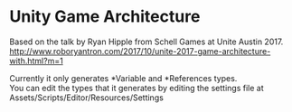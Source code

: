 # Unity Game Architecture

Based on the talk by Ryan Hipple from Schell Games at Unite Austin 2017.  
http://www.roboryantron.com/2017/10/unite-2017-game-architecture-with.html?m=1

Currently it only generates *Variable and *References types.  
You can edit the types that it generates by editing the settings file at Assets/Scripts/Editor/Resources/Settings
